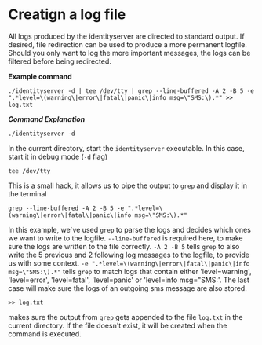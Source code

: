 # Creatign a log file

All logs produced by the identityserver are directed to standard output. If desired, file redirection can be used to produce a more permanent logfile.
Should you only want to log the more important messages, the logs can be filtered before being redirected.

**Example command**
```
./identityserver -d | tee /dev/tty | grep --line-buffered -A 2 -B 5 -e ".*level=\(warning\|error\|fatal\|panic\|info msg=\"SMS:\).*" >> log.txt
```
***Command Explanation***

```./identityserver -d ```

In the current directory, start the ```identityserver``` executable. In this case, start it in debug mode (```-d``` flag)

```tee /dev/tty```

This is a small hack, it allows us to pipe the output to ```grep``` and display it in the terminal

```grep --line-buffered -A 2 -B 5 -e ".*level=\(warning\|error\|fatal\|panic\|info msg=\"SMS:\).*"```

In this example, we`ve used ```grep``` to parse the logs and decides which ones we want to write to the logfile.
```--line-buffered``` is required here, to make sure the logs are written to the file correctly. ```-A 2 -B 5```
tells ```grep``` to also write the 5 previous and 2 following log messages to the logfile, to provide us with some context.
```-e ".*level=\(warning\|error\|fatal\|panic\|info msg=\"SMS:\).*"``` tells ```grep``` to match logs that contain either
'level=warning', 'level=error', 'level=fatal', 'level=panic' or 'level=info msg="SMS:'.
The last case will make sure the logs of an outgoing sms message are also stored.

```>> log.txt```

makes sure the output from ```grep``` gets appended to the file ```log.txt``` in the current directory. If the file doesn't exist, it will be created when the command is executed.
